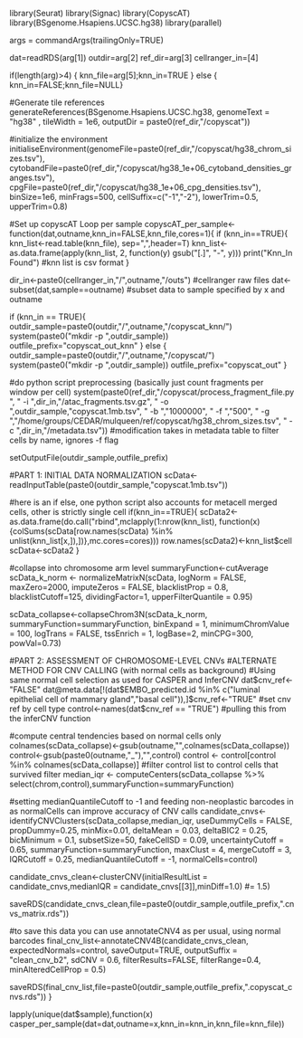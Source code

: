library(Seurat)
library(Signac)
library(CopyscAT)
library(BSgenome.Hsapiens.UCSC.hg38)
library(parallel)

args = commandArgs(trailingOnly=TRUE)

dat=readRDS(arg[1])
outdir=arg[2]
ref_dir=arg[3]
cellranger_in=[4]

if(length(arg)>4) {
  knn_file=arg[5];knn_in=TRUE
  } else {
  knn_in=FALSE;knn_file=NULL}

#Generate tile references
generateReferences(BSgenome.Hsapiens.UCSC.hg38,
  genomeText = "hg38" ,
  tileWidth = 1e6,
  outputDir = paste0(ref_dir,"/copyscat"))

#initialize the environment
initialiseEnvironment(genomeFile=paste0(ref_dir,"/copyscat/hg38_chrom_sizes.tsv"),
                      cytobandFile=paste0(ref_dir,"/copyscat/hg38_1e+06_cytoband_densities_granges.tsv"),
                      cpgFile=paste0(ref_dir,"/copyscat/hg38_1e+06_cpg_densities.tsv"),
                      binSize=1e6,
                      minFrags=500,
                      cellSuffix=c("-1","-2"),
                      lowerTrim=0.5,
                      upperTrim=0.8)

#Set up copyscAT Loop per sample
copyscAT_per_sample<-function(dat,outname,knn_in=FALSE,knn_file,cores=1){
  if (knn_in==TRUE){
  knn_list<-read.table(knn_file),
    sep=",",header=T)
  knn_list<-as.data.frame(apply(knn_list, 2, function(y) gsub("[.]", "-", y)))
  print("Knn_In Found")
  #knn list is csv format <rowid><cell><neighbor1><neighbor2><neighbor3><neighbor4>
  }

  dir_in<-paste0(cellranger_in,"/",outname,"/outs") #cellranger raw files
  dat<-subset(dat,sample==outname) #subset data to sample specified by x and outname

  if (knn_in == TRUE){
  outdir_sample=paste0(outdir,"/",outname,"/copyscat_knn/")
  system(paste0("mkdir -p ",outdir_sample))
  outfile_prefix="copyscat_out_knn"
  } else {
  outdir_sample=paste0(outdir,"/",outname,"/copyscat/")
  system(paste0("mkdir -p ",outdir_sample))
  outfile_prefix="copyscat_out"
  }

  #do python script preprocessing (basically just count fragments per window per cell)
  system(paste0(ref_dir,"/copyscat/process_fragment_file.py ",
  " -i ",dir_in,"/atac_fragments.tsv.gz",
  " -o ",outdir_sample,"copyscat.1mb.tsv",
  " -b ","1000000",
  " -f ","500",
  " -g ","/home/groups/CEDAR/mulqueen/ref/copyscat/hg38_chrom_sizes.tsv",
  " -c ",dir_in,"/metadata.tsv")) #modification takes in metadata table to filter cells by name, ignores -f flag

  setOutputFile(outdir_sample,outfile_prefix)

  #PART 1: INITIAL DATA NORMALIZATION
  scData<-readInputTable(paste0(outdir_sample,"copyscat.1mb.tsv"))

  #here is an if else, one python script also accounts for metacell merged cells, other is strictly single cell
  if(knn_in==TRUE){
    scData2<-as.data.frame(do.call("rbind",mclapply(1:nrow(knn_list), 
      function(x){colSums(scData[row.names(scData) %in% unlist(knn_list[x,]),])},mc.cores=cores)))
    row.names(scData2)<-knn_list$cell
    scData<-scData2
  }

  #collapse into chromosome arm level
  summaryFunction<-cutAverage
  scData_k_norm <- normalizeMatrixN(scData,
    logNorm = FALSE,
    maxZero=2000,
    imputeZeros = FALSE,
    blacklistProp = 0.8,
    blacklistCutoff=125,
    dividingFactor=1,
    upperFilterQuantile = 0.95)

  scData_collapse<-collapseChrom3N(scData_k_norm,
    summaryFunction=summaryFunction,
    binExpand = 1,
    minimumChromValue = 100,
    logTrans = FALSE,
    tssEnrich = 1,
    logBase=2,
    minCPG=300,
    powVal=0.73) 

  #PART 2: ASSESSMENT OF CHROMOSOME-LEVEL CNVs 
  #ALTERNATE METHOD FOR CNV CALLING (with normal cells as background)
  #Using same normal cell selection as used for CASPER and InferCNV
  dat$cnv_ref<-"FALSE"
  dat@meta.data[!(dat$EMBO_predicted.id %in% c("luminal epithelial cell of mammary gland","basal cell")),]$cnv_ref<-"TRUE" #set cnv ref by cell type
  control<-names(dat$cnv_ref == "TRUE") #pulling this from the inferCNV function

  #compute central tendencies based on normal cells only
  colnames(scData_collapse)<-gsub(outname,"",colnames(scData_collapse))
  control<-gsub(paste0(outname,"_"),"",control)
  control <- control[control %in% colnames(scData_collapse)] #filter control list to control cells that survived filter
  median_iqr <- computeCenters(scData_collapse %>% select(chrom,control),summaryFunction=summaryFunction)

  #setting medianQuantileCutoff to -1 and feeding non-neoplastic barcodes in as normalCells can improve accuracy of CNV calls
  candidate_cnvs<-identifyCNVClusters(scData_collapse,median_iqr,
    useDummyCells = FALSE,
    propDummy=0.25,
    minMix=0.01,
    deltaMean = 0.03,
    deltaBIC2 = 0.25,
    bicMinimum = 0.1,
    subsetSize=50,
    fakeCellSD = 0.09,
    uncertaintyCutoff = 0.65,
    summaryFunction=summaryFunction,
    maxClust = 4,
    mergeCutoff = 3,
    IQRCutoff = 0.25,
    medianQuantileCutoff = -1,
    normalCells=control) 

  candidate_cnvs_clean<-clusterCNV(initialResultList = candidate_cnvs,medianIQR = candidate_cnvs[[3]],minDiff=1.0) #= 1.5)

  saveRDS(candidate_cnvs_clean,file=paste0(outdir_sample,outfile_prefix,".cnvs_matrix.rds"))

  #to save this data you can use annotateCNV4 as per usual, using normal barcodes
  final_cnv_list<-annotateCNV4B(candidate_cnvs_clean, 
    expectedNormals=control, 
    saveOutput=TRUE,
    outputSuffix = "clean_cnv_b2",
    sdCNV = 0.6,
    filterResults=FALSE,
    filterRange=0.4,
    minAlteredCellProp = 0.5)

  saveRDS(final_cnv_list,file=paste0(outdir_sample,outfile_prefix,".copyscat_cnvs.rds"))
}

lapply(unique(dat$sample),function(x) casper_per_sample(dat=dat,outname=x,knn_in=knn_in,knn_file=knn_file))

